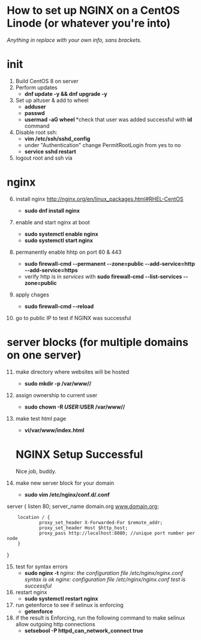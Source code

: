 # How to set up NGINX on a CentOS Linode (or whatever you're into)

*Anything in <brackets> replace with your own info, sans brackets.*
    
# init

1. Build CentOS 8 on server
2. Perform updates
    - **dnf update -y && dnf upgrade -y**
3. Set up altuser & add to wheel
    - **adduser <altuser>**
    - **passwd <altuser>**
    - **usermad -aG wheel <altuser>**
    *check that user was added successful with **id <altuser>** command
4. Disable root ssh:
    - **vim /etc/ssh/sshd_config**
    - under "Authentication" change PermitRootLogin from yes to no
    - **service sshd restart**
5. logout root and ssh via <altuser>

# nginx

6. install nginx
    http://nginx.org/en/linux_packages.html#RHEL-CentOS
    
    - **sudo dnf install nginx**
7. enable and start nginx at boot
    - **sudo systemctl enable nginx**
    - **sudo systemctl start nginx**
8. permanently enable hhtp on port 80 & 443
    - **sudo firewall-cmd --permanent --zone=public --add-service=http --add-service=https**
    - verify http is in *services* with **sudo firewall-cmd --list-services --zone=public**
9. apply chages
    - **sudo firewall-cmd --reload**
10. go to public IP to test if NGINX was successful

# server blocks (for multiple domains on one server)

11. make directory where websites will be hosted
    - **sudo mkdir -p /var/www/<domain>/**
12. assign ownership to current user
    - **sudo chown -R $USER:$USER /var/www/<domain>/**
13. make test html page
    - **vi/var/www/<domain>index.html**
    
    <html>
        <head>
            <title>NGINX Test Page</title>
        </head>
        <body>
            <h1>NGINX Setup Successful</h1>
                <p>Nice job, buddy.</p>
        </body>
    </html>
14. make new server block for your domain
    - **sudo vim /etc/nginx/conf.d/<domain>.conf**

server {
        listen 80;
        server_name domain.org www.domain.org;

        location / {
                proxy_set_header X-Forwarded-For $remote_addr;
                proxy_set_header Host $http_host;
                proxy_pass http://localhost:8080; //unique port number per node
        }
}

15. test for syntax errors
    - **sudo nginx -t**
        *nginx: the configuration file /etc/nginx/nginx.conf syntax is ok*
        *nginx: configuration file /etc/nginx/nginx.conf test is successful*
16. restart nginx
    - **sudo systemctl restart nginx**
17. run getenforce to see if selinux is enforcing
    - **getenforce**
18. if the result is Enforcing, run the following command to make selinux allow outgoing http connections
    - **setsebool -P httpd_can_network_connect true**



